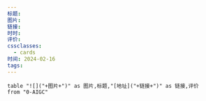 ```yaml
---
标题: 
图片: 
链接: 
时时: 
评价: 
cssclasses:
  - cards
时间: 2024-02-16
tags:
---
```



```dataview
table "![]("+图片+")" as 图片,标题,"[地址]("+链接+")" as 链接,评价
from "0-AIGC"
```

